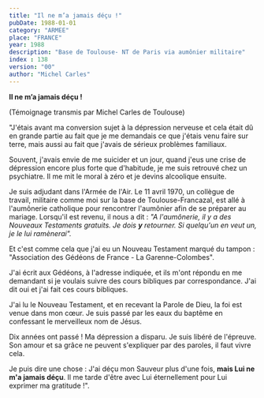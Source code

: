 ```yaml
---
title: "Il ne m’a jamais déçu !"
pubDate: 1988-01-01
category: "ARMEE"
place: "FRANCE"
year: 1988
description: "Base de Toulouse- NT de Paris via aumônier militaire"
index : 138
version: "00"
author: "Michel Carles"
---
```


**Il ne m’a jamais déçu !**

(Témoignage transmis par Michel Carles de Toulouse)

"J'étais avant ma conversion sujet à la dépression nerveuse et cela était dû en grande partie au fait que je me demandais ce que j'étais venu faire sur terre, mais aussi au fait que j'avais de sérieux problèmes familiaux.

Souvent, j'avais envie de me suicider et un jour, quand j'eus une crise de dépression encore plus forte que d'habitude, je me suis retrouvé chez un psychiatre. Il me mit le moral à zéro et je devins alcoolique ensuite.

Je suis adjudant dans l'Armée de l'Air. Le 11 avril 1970, un collègue de travail, militaire comme moi sur la base de Toulouse-Francazal, est allé à l'aumônerie catholique pour rencontrer l'aumônier afin de se préparer au mariage. Lorsqu'il est revenu, il nous a dit : _"A l'aumônerie, il y a des Nouveaux Testaments gratuits. Je dois_ **_y_** _retourner. Si quelqu'un en veut un, je le lui ramènerai"._

Et c'est comme cela que j'ai eu un Nouveau Testament marqué du tampon : "Association des Gédéons de France - La Garenne-Colombes".

J'ai écrit aux Gédéons, à l'adresse indiquée, et ils m'ont répondu en me demandant si je voulais suivre des cours bibliques par correspondance. J'ai dit oui et j'ai fait ces cours bibliques.

J'ai lu le Nouveau Testament, et en recevant la Parole de Dieu, la foi est venue dans mon cœur. Je suis passé par les eaux du baptême en confessant le merveilleux nom de Jésus.

Dix années ont passé ! Ma dépression a disparu. Je suis libéré de l'épreuve. Son amour et sa grâce ne peuvent s'expliquer par des paroles, il faut vivre cela.

Je puis dire une chose : J'ai déçu mon Sauveur plus d'une fois, **mais Lui ne m'a jamais déçu**. Il me tarde d'être avec Lui éternellement pour Lui exprimer ma gratitude !".